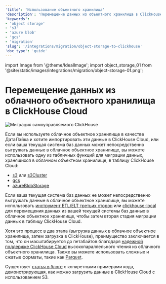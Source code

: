 ```yaml
---
'title': 'Использование объектного хранилища'
'description': 'Перемещение данных из объектного хранилища в ClickHouse Cloud'
'keywords':
- 'object storage'
- 's3'
- 'azure blob'
- 'gcs'
- 'migration'
'slug': '/integrations/migration/object-storage-to-clickhouse'
'doc_type': 'guide'
---
```

import Image from '@theme/IdealImage';
import object_storage_01 from '@site/static/images/integrations/migration/object-storage-01.png';


# Перемещение данных из облачного объектного хранилища в ClickHouse Cloud

<Image img={object_storage_01} size='md' alt='Миграция самоуправляемого ClickHouse' background='white' />

Если вы используете облачное объектное хранилище в качестве ДатаЛэйка и хотите импортировать эти данные в ClickHouse Cloud, или если ваша текущая система баз данных может непосредственно выгружать данные в облачное объектное хранилище, вы можете использовать одну из табличных функций для миграции данных, хранящихся в облачном объектном хранилище, в таблицу ClickHouse Cloud:

- [s3](/sql-reference/table-functions/s3.md) или [s3Cluster](/sql-reference/table-functions/s3Cluster.md)
- [gcs](/sql-reference/table-functions/gcs)
- [azureBlobStorage](/sql-reference/table-functions/azureBlobStorage)

Если ваша текущая система баз данных не может непосредственно выгружать данные в облачное объектное хранилище, вы можете использовать [инструмент ETL/ELT третьих сторон](/cloud/migration/etl-tool-to-clickhouse) или [clickhouse-local](/cloud/migration/clickhouse-local) для перемещения данных из вашей текущей системы баз данных в облачное объектное хранилище, чтобы затем вторая стадия миграции данных в таблицу ClickHouse Cloud.

Хотя это процесс в два этапа (выгрузка данных в облачное объектное хранилище, затем загрузка в ClickHouse), преимущество заключается в том, что он масштабируется до петабайтов благодаря [надежной поддержке ClickHouse Cloud](https://clickhouse.com/blog/getting-data-into-clickhouse-part-3-s3) высокопараллельного чтения из облачного объектного хранилища. Также вы можете использовать сложные и сжатые форматы, такие как [Parquet](/interfaces/formats/#data-format-parquet).

Существует [статья в блоге](https://clickhouse.com/blog/getting-data-into-clickhouse-part-3-s3) с конкретными примерами кода, демонстрирующая, как можно загрузить данные в ClickHouse Cloud с использованием S3.